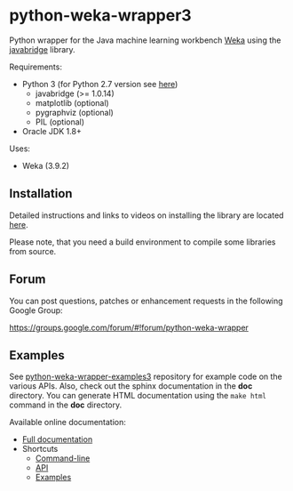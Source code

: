 # python-weka-wrapper3

Python wrapper for the Java machine learning workbench [Weka](http://www.cs.waikato.ac.nz/~ml/weka/)
using the [javabridge](https://pypi.python.org/pypi/javabridge) library.

Requirements:

* Python 3 (for Python 2.7 version see [here](https://github.com/fracpete/python-weka-wrapper))
  * javabridge (>= 1.0.14)
  * matplotlib (optional)
  * pygraphviz (optional)
  * PIL (optional)
* Oracle JDK 1.8+

Uses:
* Weka (3.9.2)

## Installation

Detailed instructions and links to videos on installing the library are located
[here](http://fracpete.github.io/python-weka-wrapper3/install.html).

Please note, that you need a build environment to compile some libraries from source.

## Forum

You can post questions, patches or enhancement requests in the following Google Group:

https://groups.google.com/forum/#!forum/python-weka-wrapper

## Examples
See [python-weka-wrapper-examples3](https://github.com/fracpete/python-weka-wrapper3-examples)
repository for example code on the various APIs. Also, check out the sphinx
documentation in the **doc** directory. You can generate HTML documentation
using the `make html` command in the **doc** directory.

Available online documentation:
* [Full documentation](http://fracpete.github.io/python-weka-wrapper3/)
* Shortcuts
  * [Command-line](http://fracpete.github.io/python-weka-wrapper3/commandline.html)
  * [API](http://fracpete.github.io/python-weka-wrapper3/api.html)
  * [Examples](http://fracpete.github.io/python-weka-wrapper3/examples.html)

